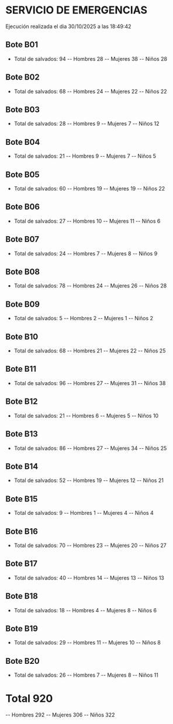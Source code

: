# SERVICIO DE EMERGENCIAS 

Ejecución realizada el dia 30/10/2025 a las 18:49:42

## Bote B01

- Total de salvados: 94
-- Hombres 28
-- Mujeres 38
-- Niños 28

## Bote B02

- Total de salvados: 68
-- Hombres 24
-- Mujeres 22
-- Niños 22

## Bote B03

- Total de salvados: 28
-- Hombres 9
-- Mujeres 7
-- Niños 12

## Bote B04

- Total de salvados: 21
-- Hombres 9
-- Mujeres 7
-- Niños 5

## Bote B05

- Total de salvados: 60
-- Hombres 19
-- Mujeres 19
-- Niños 22

## Bote B06

- Total de salvados: 27
-- Hombres 10
-- Mujeres 11
-- Niños 6

## Bote B07

- Total de salvados: 24
-- Hombres 7
-- Mujeres 8
-- Niños 9

## Bote B08

- Total de salvados: 78
-- Hombres 24
-- Mujeres 26
-- Niños 28

## Bote B09

- Total de salvados: 5
-- Hombres 2
-- Mujeres 1
-- Niños 2

## Bote B10

- Total de salvados: 68
-- Hombres 21
-- Mujeres 22
-- Niños 25

## Bote B11

- Total de salvados: 96
-- Hombres 27
-- Mujeres 31
-- Niños 38

## Bote B12

- Total de salvados: 21
-- Hombres 6
-- Mujeres 5
-- Niños 10

## Bote B13

- Total de salvados: 86
-- Hombres 27
-- Mujeres 34
-- Niños 25

## Bote B14

- Total de salvados: 52
-- Hombres 19
-- Mujeres 12
-- Niños 21

## Bote B15

- Total de salvados: 9
-- Hombres 1
-- Mujeres 4
-- Niños 4

## Bote B16

- Total de salvados: 70
-- Hombres 23
-- Mujeres 20
-- Niños 27

## Bote B17

- Total de salvados: 40
-- Hombres 14
-- Mujeres 13
-- Niños 13

## Bote B18

- Total de salvados: 18
-- Hombres 4
-- Mujeres 8
-- Niños 6

## Bote B19

- Total de salvados: 29
-- Hombres 11
-- Mujeres 10
-- Niños 8

## Bote B20

- Total de salvados: 26
-- Hombres 7
-- Mujeres 8
-- Niños 11

# Total 920
-- Hombres 292
-- Mujeres 306
-- Niños 322

